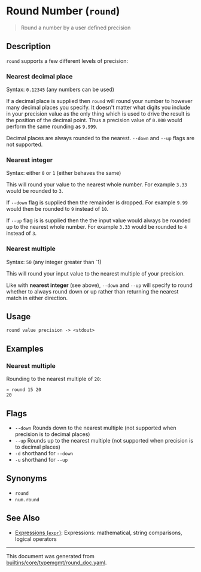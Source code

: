 # Round Number (`round`)

> Round a number by a user defined precision

## Description

`round` supports a few different levels of precision:

### Nearest decimal place

Syntax: `0.12345` (any numbers can be used)

If a decimal place is supplied then `round` will round your number to however
many decimal places you specify. It doesn't matter what digits you include in
your precision value as the only thing which is used to drive the result is the
position of the decimal point. Thus a precision value of `0.000` would perform
the same rounding as `9.999`.

Decimal places are always rounded to the nearest. `--down` and `--up` flags are
not supported.

### Nearest integer

Syntax: either `0` or `1` (either behaves the same)

This will round your value to the nearest whole number. For example `3.33`
would be rounded to `3`.

If `--down` flag is supplied then the remainder is dropped. For example `9.99`
would then be rounded to `9` instead of `10`.

If `--up` flag is is supplied then the the input value would always be rounded
up to the nearest whole number. For example `3.33` would be rounded to `4`
instead of `3`.

### Nearest multiple

Syntax: `50` (any integer greater than `1)

This will round your input value to the nearest multiple of your precision.

Like with **nearest integer** (see above), `--down` and `--up` will specify to
round whether to always round down or up rather than returning the nearest
match in either direction.

## Usage

```
round value precision -> <stdout>
```

## Examples

### Nearest multiple

Rounding to the nearest multiple of `20`:

```
» round 15 20
20
```

## Flags

* `--down`
    Rounds down to the nearest multiple (not supported when precision is to decimal places)
* `--up`
    Rounds up to the nearest multiple (not supported when precision is to decimal places)
* `-d`
    shorthand for `--down`
* `-u`
    shorthand for `--up`

## Synonyms

* `round`
* `num.round`


## See Also

* [Expressions (`expr`)](../commands/expr.md):
  Expressions: mathematical, string comparisons, logical operators

<hr/>

This document was generated from [builtins/core/typemgmt/round_doc.yaml](https://github.com/lmorg/murex/blob/master/builtins/core/typemgmt/round_doc.yaml).